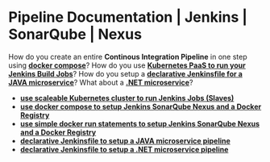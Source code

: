 
# Pipeline Documentation | Jenkins | SonarQube | Nexus

How do you create an entire **Continous Integration Pipeline** in one step using **[docker compose](/pipeline/using-docker-compose/)**? How do you use **[Kubernetes PaaS to run your Jenkins Build Jobs](/jenkins/kubernetes-slaves)**? How do you setup a **[declarative Jenkinsfile for a JAVA microservice](/pipeline/for-java-microservice/)**? What about a **[.NET microservice](/pipeline/for-dotnet-microservice/)**?

- **[use scaleable Kubernetes cluster to run Jenkins Jobs (Slaves)](/jenkins/kubernetes-slaves)**
- **[use docker compose to setup Jenkins SonarQube Nexus and a Docker Registry](/pipeline/using-docker-compose/)**
- **[use simple docker run statements to setup Jenkins SonarQube Nexus and a Docker Registry](/pipeline/using-docker-run/)**
- **[declarative Jenkinsfile to setup a JAVA microservice pipeline](/pipeline/for-java-microservice/)**
- **[declarative Jenkinsfile to setup a .NET microservice pipeline](/pipeline/for-dotnet-microservice/)**

